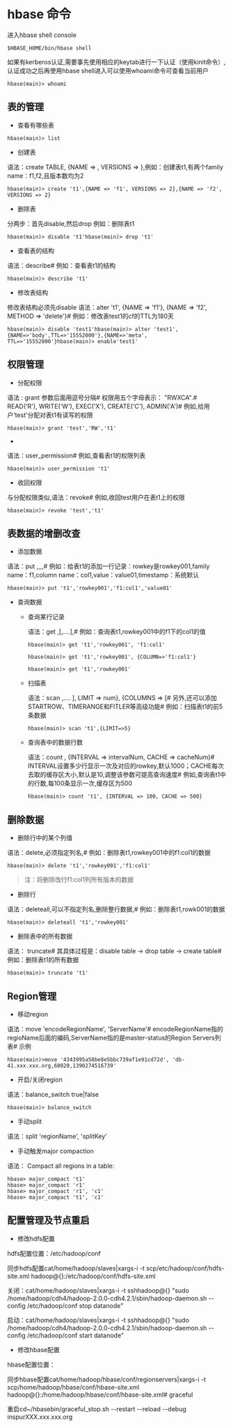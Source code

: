 # hbase 命令

进入hbase shell console

```shell
$HBASE_HOME/bin/hbase shell
```

如果有kerberos认证,需要事先使用相应的keytab进行一下认证（使用kinit命令）,认证成功之后再使用hbase shell进入可以使用whoami命令可查看当前用户

```shell
hbase(main)> whoami
```

## 表的管理

- 查看有哪些表

```shell
hbase(main)> list
```

- 创建表

语法：create TABLE, {NAME => , VERSIONS => },例如：创建表t1,有两个family name：f1,f2,且版本数均为2

```shell
hbase(main)> create 't1',{NAME => 'f1', VERSIONS => 2},{NAME => 'f2', VERSIONS => 2}
```

- 删除表

分两步：首先disable,然后drop
例如：删除表t1

```shell
hbase(main)> disable 't1'hbase(main)> drop 't1'
```

- 查看表的结构

语法：describe# 例如：查看表t1的结构

```shell
hbase(main)> describe 't1'
```

- 修改表结构

修改表结构必须先disable
语法：alter 't1', {NAME => 'f1'}, {NAME => 'f2', METHOD => 'delete'}# 例如：修改表test1的cf的TTL为180天

```shell
hbase(main)> disable 'test1'hbase(main)> alter 'test1',{NAME=>'body',TTL=>'15552000'},{NAME=>'meta', TTL=>'15552000'}hbase(main)> enable'test1'
```

## 权限管理

- 分配权限

语法 : grant 参数后面用逗号分隔# 权限用五个字母表示： "RWXCA".# READ('R'), WRITE('W'), EXEC('X'), CREATE('C'), ADMIN('A')# 例如,给用户‘test'分配对表t1有读写的权限
 
```shell
hbase(main)> grant 'test','RW','t1'
```

- 

语法：user_permission# 例如,查看表t1的权限列表

```shell
hbase(main)> user_permission 't1'
```

- 收回权限

与分配权限类似,语法：revoke# 例如,收回test用户在表t1上的权限

```shell
hbase(main)> revoke 'test','t1'
```

## 表数据的增删改查

- 添加数据

语法：put ,,,,# 例如：给表t1的添加一行记录：rowkey是rowkey001,family name：f1,column name：col1,value：value01,timestamp：系统默认

```shell
hbase(main)> put 't1','rowkey001','f1:col1','value01'
```

- 查询数据
 
  - 查询某行记录
    
    语法：get ,[,....],# 例如：查询表t1,rowkey001中的f1下的col1的值
  
    ```shell 
    hbase(main)> get 't1','rowkey001', 'f1:col1'
    ```

    ```shell
    hbase(main)> get 't1','rowkey001', {COLUMN=>'f1:col1'} 
    ```

    ```shell
    hbase(main)> get 't1','rowkey001'
    ```

  - 扫描表
    
    语法：scan ,.... ], LIMIT => num}, {COLUMNS => [# 另外,还可以添加STARTROW、TIMERANGE和FITLER等高级功能# 例如：扫描表t1的前5条数据
    
    ```shell
    hbase(main)> scan 't1',{LIMIT=>5}
    ```

  - 查询表中的数据行数
    
    语法：count , {INTERVAL => intervalNum, CACHE => cacheNum}# INTERVAL设置多少行显示一次及对应的rowkey,默认1000；CACHE每次去取的缓存区大小,默认是10,调整该参数可提高查询速度# 例如,查询表t1中的行数,每100条显示一次,缓存区为500
    
    ```shell
    hbase(main)> count 't1', {INTERVAL => 100, CACHE => 500}
    ```

## 删除数据

- 删除行中的某个列值

语法：delete,必须指定列名,# 例如：删除表t1,rowkey001中的f1:col1的数据

```shell
hbase(main)> delete 't1','rowkey001','f1:col1'
```

> 注：将删除改行f1:col1列所有版本的数据

- 删除行

语法：deleteall,可以不指定列名,删除整行数据,# 例如：删除表t1,rowk001的数据

```shell
hbase(main)> deleteall 't1','rowkey001'
```

- 删除表中的所有数据

语法： truncate# 其具体过程是：disable table -> drop table -> create table# 例如：删除表t1的所有数据

```shell
hbase(main)> truncate 't1'
```

## Region管理

- 移动region

语法：move 'encodeRegionName', 'ServerName'# encodeRegionName指的regioName后面的编码,ServerName指的是master-status的Region Servers列表# 示例

```shell
hbase(main)>move '4343995a58be8e5bbc739af1e91cd72d', 'db-41.xxx.xxx.org,60020,1390274516739'
```

- 开启/关闭region

语法：balance_switch true|false

```shell
hbase(main)> balance_switch
```

- 手动split

语法：split 'regionName', 'splitKey'

- 手动触发major compaction

语法：
Compact all regions in a table:

```shell
hbase> major_compact 't1'
hbase> major_compact 'r1'
hbase> major_compact 'r1', 'c1'
hbase> major_compact 't1', 'c1'
```

## 配置管理及节点重启

- 修改hdfs配置

hdfs配置位置：/etc/hadoop/conf

同步hdfs配置cat/home/hadoop/slaves|xargs-i -t scp/etc/hadoop/conf/hdfs-site.xml hadoop@{}:/etc/hadoop/conf/hdfs-site.xml

关闭：cat/home/hadoop/slaves|xargs-i -t sshhadoop@{} "sudo /home/hadoop/cdh4/hadoop-2.0.0-cdh4.2.1/sbin/hadoop-daemon.sh --config /etc/hadoop/conf stop datanode"

启动：cat/home/hadoop/slaves|xargs-i -t sshhadoop@{} "sudo /home/hadoop/cdh4/hadoop-2.0.0-cdh4.2.1/sbin/hadoop-daemon.sh --config /etc/hadoop/conf start datanode"

- 修改hbase配置

hbase配置位置：

同步hbase配置cat/home/hadoop/hbase/conf/regionservers|xargs-i -t scp/home/hadoop/hbase/conf/hbase-site.xml hadoop@{}:/home/hadoop/hbase/conf/hbase-site.xml# graceful

重启cd~/hbasebin/graceful_stop.sh --restart --reload --debug inspurXXX.xxx.xxx.org
